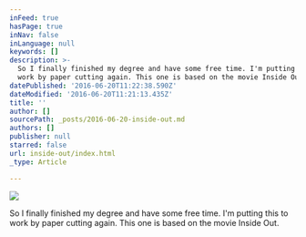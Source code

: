 ```yaml
---
inFeed: true
hasPage: true
inNav: false
inLanguage: null
keywords: []
description: >-
  So I finally finished my degree and have some free time. I'm putting this to
  work by paper cutting again. This one is based on the movie Inside Out. 
datePublished: '2016-06-20T11:22:38.590Z'
dateModified: '2016-06-20T11:21:13.435Z'
title: ''
author: []
sourcePath: _posts/2016-06-20-inside-out.md
authors: []
publisher: null
starred: false
url: inside-out/index.html
_type: Article

---
```

![](https://the-grid-user-content.s3-us-west-2.amazonaws.com/9a969f5f-58cb-4fba-a937-9b40799b50c9.jpg)

So I finally finished my degree and have some free time. I'm putting this to work by paper cutting again. This one is based on the movie Inside Out.